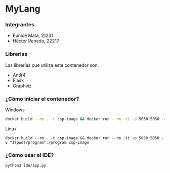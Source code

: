 # MyLang

### Integrantes
- Eunice Mata, 21231
- Héctor Penedo, 22217

### Librerias
Las librerías que utiliza este contenedor son:
- Antlr4
- Flask
- Graphviz

### ¿Cómo iniciar el contenedor?
Windows
```bash
docker build --rm . -t csp-image && docker run --rm -ti -p 5050:5050 -v "%cd%\program":/program csp-image
```

Linux
```
docker build --rm . -t csp-image && docker run --rm -ti -p 5050:5050 -v "$(pwd)/program":/program csp-image
```

### ¿Cómo usar el IDE?
```
python3 ide/app.py
```
